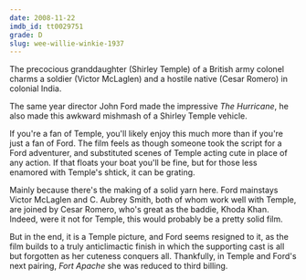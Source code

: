 ```yaml
---
date: 2008-11-22
imdb_id: tt0029751
grade: D
slug: wee-willie-winkie-1937
---
```


The precocious granddaughter (Shirley Temple) of a British army colonel charms a soldier (Victor McLaglen) and a hostile native (Cesar Romero) in colonial India.

The same year director John Ford made the impressive <span data-imdb-id="tt0029030">_The Hurricane_</span>, he also made this awkward mishmash of a Shirley Temple vehicle.

If you're a fan of Temple, you'll likely enjoy this much more than if you're just a fan of Ford. The film feels as though someone took the script for a Ford adventurer, and substituted scenes of Temple acting cute in place of any action. If that floats your boat you'll be fine, but for those less enamored with Temple's shtick, it can be grating.

Mainly because there's the making of a solid yarn here. Ford mainstays Victor McLaglen and C. Aubrey Smith, both of whom work well with Temple, are joined by Cesar Romero, who's great as the baddie, Khoda Khan. Indeed, were it not for Temple, this would probably be a pretty solid film.

But in the end, it is a Temple picture, and Ford seems resigned to it, as the film builds to a truly anticlimactic finish in which the supporting cast is all but forgotten as her cuteness conquers all. Thankfully, in Temple and Ford's next pairing, <span data-imdb-id="tt0040369">_Fort Apache_</span> she was reduced to third billing.
